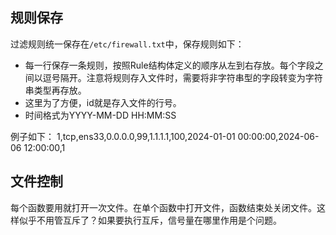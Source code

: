 ## 规则保存
过滤规则统一保存在`/etc/firewall.txt`中，保存规则如下：
- 每一行保存一条规则，按照Rule结构体定义的顺序从左到右存放。每个字段之间以逗号隔开。注意将规则存入文件时，需要将非字符串型的字段转变为字符串类型再存放。
- 这里为了方便，id就是存入文件的行号。
- 时间格式为YYYY-MM-DD HH:MM:SS

例子如下：
1,tcp,ens33,0.0.0.0,99,1.1.1.1,100,2024-01-01 00:00:00,2024-06-06 12:00:00,1

## 文件控制
每个函数要用就打开一次文件。在单个函数中打开文件，函数结束处关闭文件。这样似乎不用管互斥了？如果要执行互斥，信号量在哪里作用是个问题。




